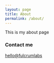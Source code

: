 ```yaml
---
layout: page
title: About
permalink: /about/
---
```

This is my about page

### Contact me

[hello@fulcrumlabs](mailto:hello@fulcrumlabs.com.au)
